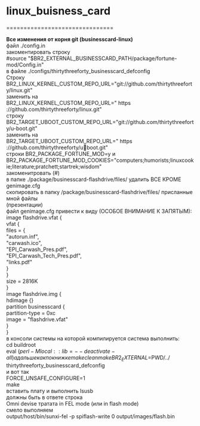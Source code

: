 # linux_buisness_card
===============================


**Все изменения от корня git (businesscard-linux)**  
файл ./config.in  
закоментировать строку  
#source "$BR2_EXTERNAL_BUSINESSCARD_PATH/package/fortune-mod/Config.in"  
в файле ./configs/thirtythreeforty_businesscard_defconfig  
Строку BR2_LINUX_KERNEL_CUSTOM_REPO_URL="git://github.com/thirtythreeforty/linux.git"    
заменить на  
BR2_LINUX_KERNEL_CUSTOM_REPO_URL=" https ://github.com/thirtythreeforty/linux.git"  
строку BR2_TARGET_UBOOT_CUSTOM_REPO_URL="git://github.com/thirtythreeforty/u-boot.git"  
заменить на  
BR2_TARGET_UBOOT_CUSTOM_REPO_URL=" https ://github.com/thirtythreeforty/uboot.git"  
строки BR2_PACKAGE_FORTUNE_MOD=y и   
BR2_PACKAGE_FORTUNE_MOD_COOKIES="computers;humorists;linuxcookie;literature;pratchett;startrek;wisdom"   
закоменитровать (#)  
в папке ./package/businesscard-flashdrive/files/ удалить ВСЕ КРОМЕ genimage.cfg  
скопировать в папку /package/businesscard-flashdrive/files/ присланные мной файлы   
(презентации)  
файл genimage.cfg привести к виду (ОСОБОЕ ВНИМАНИЕ К ЗАПЯТЫМ):  
image flashdrive.vfat {  
vfat {  
files = {  
"autorun.inf",  
"carwash.ico",  
"EPI_Carwash_Pres.pdf",  
"EPI_Carwash_Tech_Pres.pdf",  
"links.pdf"  
}  
}  
size = 2816K  
}  
image flashdrive.img {  
hdimage {}  
partition businesscard {  
partition-type = 0xc  
image = "flashdrive.vfat"  
}  
}  
в консоли системы на которой компилируется система выполнить:  
cd buildroot  
eval $(perl -Mlocal::lib=--deactivate-all)  
а дальше как по книжке  
make clean  
make BR2_EXTERNAL=$PWD/../ thirtythreeforty_businesscard_defconfig  
и вот так  
FORCE_UNSAFE_CONFIGURE=1  
make  
вставить плату и выполнить lsusb  
должны быть в ответе строка   
Omni devise тратата in FEL mode (или in flash mode)  
смело выполняем  
output/host/bin/sunxi-fel -p spiflash-write 0 output/images/flash.bin  
